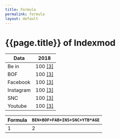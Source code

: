 ```yaml
---
title: Formula
permalink: formula
layout: default
---
```


# {{page.title}} of Indexmod

|Data|2018|
|-|-|
|Be in|100 <span id="a3">[\[3\]](#f3)</span>|
|BOF|100 <span id="a3">[\[3\]](#f3)</span>|
|Facebook|100 <span id="a3">[\[3\]](#f3)</span>|
|Instagram|100 <span id="a3">[\[3\]](#f3)</span>
|SNC|100 <span id="a3">[\[3\]](#f3)</span>|
|Youtube|100 <span id="a3">[\[3\]](#f3)</span>|

|Formula|`BEN+BOF+FAB+INS+SNC+YTB*AGE`|
|-|-|
|1|2|
